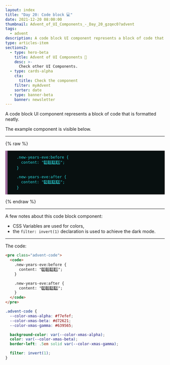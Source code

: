 ```yaml
---
layout: index
title: "Day 20: Code block 💻"
date: 2021-12-20 08:00:00
thumbnail: Advent_of_UI_Components_-_Day_20_gzqec0?advent
tags:
  - advent
description: A code block UI component represents a block of code that is formatted neatly.
type: articles-item
sections2:
  - type: hero-beta
    title: Advent of UI Components 🎄
    desc: >-
      Check other UI Components.
  - type: cards-alpha
    cta:
      title: Check the component
    filter: myAdvent
    sorter: date
  - type: banner-beta
    banner: newsletter
---
```


A code block UI component represents a block of code that is formatted neatly.

The example component is visible below.

---

{% raw %}
<pre class="advent-code">
  <code>
    .new-years-eve:before {
      content: "2️⃣0️⃣2️⃣1️⃣";
    }

    .new-years-eve:after {
      content: "2️⃣0️⃣2️⃣2️⃣";
    }
  </code>
</pre>
<style>
.advent-code {
  --color-xmas-alpha: #f7efef;
  --color-xmas-beta: #d72621;
  --color-xmas-gamma: #639565;
  display: flex;
  background-color: var(--color-xmas-alpha);
  color: var(--color-xmas-beta);
  border-left: .5em solid var(--color-xmas-gamma);
  filter: invert(1);
}
.copy .advent-code code {
  font-family: monospace;
}
</style>
{% endraw %}

---

A few notes about this code block component:

- CSS Variables are used for colors,
- the `filter: invert(1)` declaration is used to achieve the dark mode.

---

The code:

```html
<pre class="advent-code">
  <code>
    .new-years-eve:before {
      content: "2️⃣0️⃣2️⃣1️⃣";
    }

    .new-years-eve:after {
      content: "2️⃣0️⃣2️⃣2️⃣";
    }
  </code>
</pre>
```

```css
.advent-code {
  --color-xmas-alpha: #f7efef;
  --color-xmas-beta: #d72621;
  --color-xmas-gamma: #639565;

  background-color: var(--color-xmas-alpha);
  color: var(--color-xmas-beta);
  border-left: .5em solid var(--color-xmas-gamma);

  filter: invert(1);
}
```

